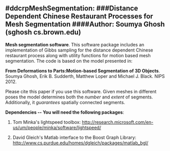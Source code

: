 #ddcrpMeshSegmentation: 
###Distance Dependent Chinese Restaurant Processes for Mesh Segmentation
####Author: Soumya Ghosh (sghosh <AT> cs.brown.edu)
------------------------------------
**Mesh segmentation software**. This software package includes an implementation of Gibbs sampling for the 
distance dependent Chinese restaurant process along with utility functions for motion based mesh segmentation.
The code is based on the model presented in:

**From Deformations to Parts:Motion-based Segmentation of 3D Objects**.
Soumya Ghosh, Erik B. Sudderth, Matthew Loper and Michael J. Black.
NIPS 2012. 

Please cite this paper if you use this software. Given meshes in different poses the model determines both the *number* and *extent* of segments. Additionally, it *guarantees* spatially connected segments.

**Dependencies -- You will need the following packages**:

1) Tom Minka's lightspeed toolbox:
http://research.microsoft.com/en-us/um/people/minka/software/lightspeed/ 

2) David Gleich's Matlab interface to the Boost Graph Library:
http://www.cs.purdue.edu/homes/dgleich/packages/matlab_bgl/
